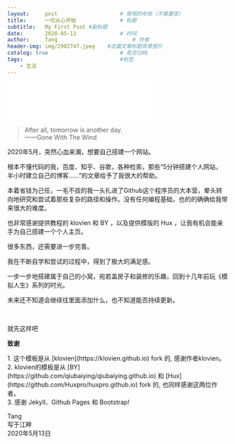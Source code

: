 ```yaml
---
layout:     post   				    # 使用的布局（不需要改）
title:      一切从心开始 				# 标题 
subtitle:   My First Psot #副标题
date:       2020-05-13 				# 时间
author:     Tang 						# 作者
header-img: img/2902747.jpeg 	#这篇文章标题背景图片
catalog: true 						# 是否归档
tags:								#标签
    - 生活
---
```


<iframe frameborder="no" border="0" marginwidth="0" marginheight="0" width="330" height="86" src="//music.163.com/outchain/player?type=2&id=1834841&auto=1&height=66"></iframe>





>After all, tomorrow is another day.<br>
>——Gone With The Wind

<p>2020年5月，突然心血来潮，想要自己搭建一个网站。</p>
<p>根本不懂代码的我，百度、知乎、谷歌，各种检索，那些“5分钟搭建个人网站，半小时建立自己的博客……”的文章给予了我很大的帮助。</p>
<p>本着省钱为己任，一毛不拔的我一头扎进了Github这个程序员的大本营，晕头转向地研究和尝试着那些复杂的路径和操作。没有任何编程基础，也的的确确给我带来很大的难度。</p>
<p>也非常感谢提供教程的 klovien 和 BY ，以及提供模版的 Hux ，让我有机会能亲手为自己搭建一个个人主页。</p>
<p>很多东西，还需要进一步完善。</p>
<p>我在不断自学和尝试的过程中，得到了极大的满足感。</p>
<p>一步一步地搭建属于自己的小窝，宛若盖房子和装修的乐趣，回到十几年前玩《模拟人生》系列的时光。</p>
<p>未来还不知道会继续往里面添加什么，也不知道能否持续更新。</p>
<br>
<p>就先这样吧</p>


<p><strong>致谢</strong></p>
1. 这个模板是从 [klovien](https://klovien.github.io)  fork 的, 感谢作者klovien。 <br>
2. klovien的模板是从 [BY](https://github.com/qiubaiying/qiubaiying.github.io) 和 [Hux](https://github.com/Huxpro/huxpro.github.io) fork 的, 也同样感谢这两位作者。<br>
3. 感谢 Jekyll、Github Pages 和 Bootstrap!


Tang<br>
写于江畔<br>
2020年5月13日<br>

